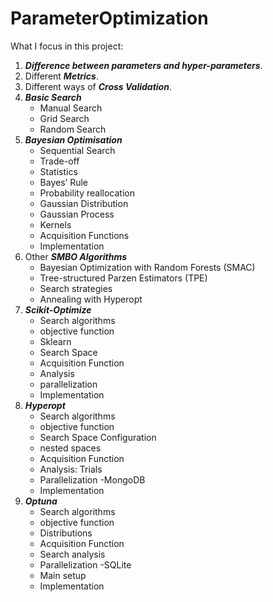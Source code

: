 # ParameterOptimization
What I focus in this project:
1. ***Difference between parameters and hyper-parameters***.
2. Different ***Metrics***.
3. Different ways of ***Cross Validation***.
4. ***Basic Search***
    * Manual Search
    * Grid Search
    * Random Search
5. ***Bayesian Optimisation***
    * Sequential Search
    * Trade-off
    * Statistics
    * Bayes’ Rule
    * Probability reallocation
    * Gaussian Distribution
    * Gaussian Process
    * Kernels
    * Acquisition Functions
    * Implementation
6. Other ***SMBO Algorithms***
    * Bayesian Optimization with Random Forests (SMAC)
    * Tree-structured Parzen Estimators (TPE)
    * Search strategies
    * Annealing with Hyperopt
7. ***Scikit-Optimize***
    * Search algorithms
    * objective function
    * Sklearn
    * Search Space
    * Acquisition Function
    * Analysis
    * parallelization
    * Implementation
8. ***Hyperopt***
    * Search algorithms
    * objective function
    * Search Space Configuration
    * nested spaces
    * Acquisition Function
    * Analysis: Trials
    * Parallelization -MongoDB
    * Implementation
9. ***Optuna***
    * Search algorithms
    * objective function
    * Distributions
    * Acquisition Function
    * Search analysis
    * Parallelization -SQLite
    * Main setup
    * Implementation
